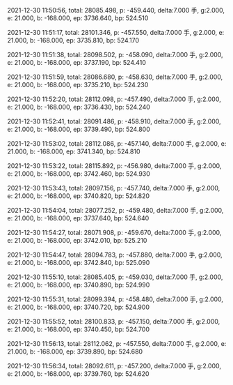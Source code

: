 2021-12-30 11:50:56, total: 28085.498, p: -459.440, delta:7.000 手, g:2.000, e: 21.000, b: -168.000, ep: 3736.640, bp: 524.510

2021-12-30 11:51:17, total: 28101.346, p: -457.550, delta:7.000 手, g:2.000, e: 21.000, b: -168.000, ep: 3735.810, bp: 524.170

2021-12-30 11:51:38, total: 28098.502, p: -458.090, delta:7.000 手, g:2.000, e: 21.000, b: -168.000, ep: 3737.190, bp: 524.410

2021-12-30 11:51:59, total: 28086.680, p: -458.630, delta:7.000 手, g:2.000, e: 21.000, b: -168.000, ep: 3735.210, bp: 524.230

2021-12-30 11:52:20, total: 28112.098, p: -457.490, delta:7.000 手, g:2.000, e: 21.000, b: -168.000, ep: 3736.430, bp: 524.240

2021-12-30 11:52:41, total: 28091.486, p: -458.910, delta:7.000 手, g:2.000, e: 21.000, b: -168.000, ep: 3739.490, bp: 524.800

2021-12-30 11:53:02, total: 28112.086, p: -457.140, delta:7.000 手, g:2.000, e: 21.000, b: -168.000, ep: 3741.340, bp: 524.810

2021-12-30 11:53:22, total: 28115.892, p: -456.980, delta:7.000 手, g:2.000, e: 21.000, b: -168.000, ep: 3742.460, bp: 524.930

2021-12-30 11:53:43, total: 28097.156, p: -457.740, delta:7.000 手, g:2.000, e: 21.000, b: -168.000, ep: 3740.820, bp: 524.820

2021-12-30 11:54:04, total: 28077.252, p: -459.480, delta:7.000 手, g:2.000, e: 21.000, b: -168.000, ep: 3737.640, bp: 524.640

2021-12-30 11:54:27, total: 28071.908, p: -459.670, delta:7.000 手, g:2.000, e: 21.000, b: -168.000, ep: 3742.010, bp: 525.210

2021-12-30 11:54:47, total: 28094.783, p: -457.880, delta:7.000 手, g:2.000, e: 21.000, b: -168.000, ep: 3742.840, bp: 525.090

2021-12-30 11:55:10, total: 28085.405, p: -459.030, delta:7.000 手, g:2.000, e: 21.000, b: -168.000, ep: 3740.890, bp: 524.990

2021-12-30 11:55:31, total: 28099.394, p: -458.480, delta:7.000 手, g:2.000, e: 21.000, b: -168.000, ep: 3740.720, bp: 524.900

2021-12-30 11:55:52, total: 28100.833, p: -457.150, delta:7.000 手, g:2.000, e: 21.000, b: -168.000, ep: 3740.450, bp: 524.700

2021-12-30 11:56:13, total: 28112.062, p: -457.550, delta:7.000 手, g:2.000, e: 21.000, b: -168.000, ep: 3739.890, bp: 524.680

2021-12-30 11:56:34, total: 28092.611, p: -457.200, delta:7.000 手, g:2.000, e: 21.000, b: -168.000, ep: 3739.760, bp: 524.620